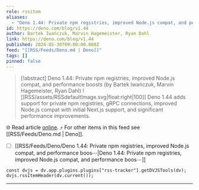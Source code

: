 ```yaml
---
role: rssitem
aliases:
  - "Deno 1.44: Private npm registries, improved Node.js compat, and performance boosts"
id: https://deno.com/blog/v1.44
author: Bartek Iwańczuk, Marvin Hagemeister, Ryan Dahl
link: https://deno.com/blog/v1.44
published: 2024-05-30T09:00:00.000Z
feed: "[[RSS/Feeds/Deno.md | Deno]]"
tags: []
pinned: false
---
```


> [!abstract] Deno 1.44: Private npm registries, improved Node.js compat, and performance boosts (by Bartek Iwańczuk, Marvin Hagemeister, Ryan Dahl)
> ![[RSS/assets/RSSdefaultImage.svg|float:right|100]] Deno 1.44 adds support for private npm registries, gRPC connections, improved Node.js compat with initial Next.js support, and significant performance improvements.

🌐 Read article [online](https://deno.com/blog/v1.44). ⤴ For other items in this feed see [[RSS/Feeds/Deno.md | Deno]].

- [ ] [[RSS/Feeds/Deno/Deno 1․44꞉ Private npm registries, improved Node․js compat, and performance boos⋯|Deno 1․44꞉ Private npm registries, improved Node․js compat, and performance boos⋯]]

~~~dataviewjs
const dvjs = dv.app.plugins.plugins["rss-tracker"].getDVJSTools(dv);
dvjs.rssItemHeader(dv.current());
~~~

- - -



